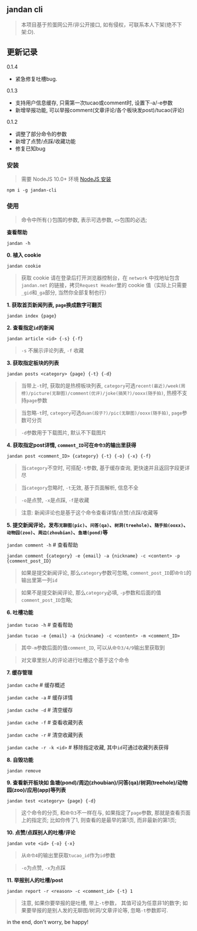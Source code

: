 ## jandan cli

> 本项目基于煎蛋网公开/非公开接口, 如有侵权，可联系本人下架(绝不下架:D).


## 更新记录

0.1.4

- 紧急修复吐槽bug.

0.1.3

- 支持用户信息缓存, 只需第一次tucao或comment时, 设置下-a/-e参数
- 新增举报功能, 可以举报comment(文章评论/各个板块发post)/tucao(评论)


0.1.2

- 调整了部分命令的参数
- 新增了点赞/点踩/收藏功能
- 修复已知bug

### 安装
> 需要 NodeJS 10.0+ 环境 [NodeJS 安装](https://nodejs.org/en/download/current/)

`npm i -g jandan-cli`


### 使用

> 命令中所有`{}`包围的参数, 表示可选参数, `<>`包围的必选;

**查看帮助**

`jandan -h`

**0. 植入 cookie**

`jandan cookie`

> 获取 cookie 请在登录后打开浏览器控制台，在 `network` 中找地址包含 `jandan.net` 的链接，拷贝`Request Header`里的 cookie 值（实际上只需要`_gid`和`_ga`部分, 当然你全部复制也行）



**1. 获取首页新闻列表, `page`换成数字可翻页**

`jandan index {page}`


**2. 查看指定`id`的新闻**

`jandan article <id> {-s} {-f}`

> `-s` 不展示评论列表, `-f` 收藏


**3. 获取指定板块的列表**

`jandan posts <category> {page} {-t} {-d}`

> 当带上`-t`时, 获取的是热榜板块列表, `category`可选`recent(最近)/week(周榜)/picture(无聊图)/comment(优评)/joke(搞笑?)/ooxx(随手拍)`, 热榜不支持`page`参数

> 当忽略`-t`时, `category`可选`duan(段子?)/pic(无聊图)/ooxx(随手拍)`, `page`参数可分页

> `-d`参数用于下载图片, 默认不下载图片


**4. 获取指定post详情, `comment_ID`可在`命令3`的输出里获得**

`jandan post <comment_ID> {category} {-t} {-o} {-x} {-f}`

> 当`category`不空时, 可搭配`-t`参数, 基于缓存查询, 更快速并且返回字段更详尽

> 当`category`忽略时, `-t`无效, 基于页面解析, 信息不全

> `-o`是点赞, `-x`是点踩, `-f`是收藏

> 注意: 新闻评论也是基于这个命令查看详情/点赞/点踩/收藏等


**5. 提交新闻评论，发布`无聊图(pic)`、`问答(qa)`、`树洞(treehole)`、`随手拍(ooxx)`、`动物园(zoo)`、`周边(zhoubian)`、`鱼塘(pond)`等**

`jandan comment -h`  # 查看帮助

`jandan comment {category} -e {email} -a {nickname} -c <content> -p {comment_post_ID}`

> 如果是提交新闻评论, 那么`category`参数可忽略, `comment_post_ID`即`命令1`的输出里第一列`id`

> 如果不是提交新闻评论, 那么`category`必填, `-p`参数和后面的值`comment_post_ID`忽略;


**6. 吐槽功能**

`jandan tucao -h`  # 查看帮助

`jandan tucao -e {email} -a {nickname} -c <content> -m <comment_ID>`

> 其中`-m`参数后面的值`comment_ID`, 可以从`命令3/4/9`输出里获取到

> 对文章里别人的评论进行吐槽这个基于这个命令


**7. 缓存管理**

`jandan cache`  # 缓存概述

`jandan cache -a`  # 缓存详情

`jandan cache -d`  # 清空缓存

`jandan cache -f`  # 查看收藏列表

`jandan cache -r`  # 清空收藏列表

`jandan cache -r -k <id>`  # 移除指定收藏, 其中`id`可通过收藏列表获得


**8. 自毁功能**

`jandan remove`


**9. 查看新开板块如 鱼塘(pond)/周边(zhoubian)/问答(qa)/树洞(treehole)/动物园(zoo)/应用(app)等列表**

`jandan test <category> {page} {-d}`

> 这个命令的分页, 和`命令3`不一样在与, 如果指定了`page`参数, 那就是查看页面上的指定页; 比如你传了1, 则查看的是最早的第1页, 而非最新的第1页;


**10. 点赞/点踩别人的吐槽/评论**

`jandan vote <id> {-o} {-x}`

> 从`命令4`的输出里获取`tucao_id`作为`id`参数

> `-o`为点赞, `-x`为点踩

**11. 举报别人的吐槽/post**

`jandan report -r <reason> -c <comment_id> {-t} 1`

> 注意, 如果你要举报的是吐槽, 带上`-t`参数， 其值可设为任意非1的数字;
> 如果要举报的是别人发的无聊图/树洞/文章评论等, 忽略`-t`参数即可.


in the end, don't worry, be happy!
